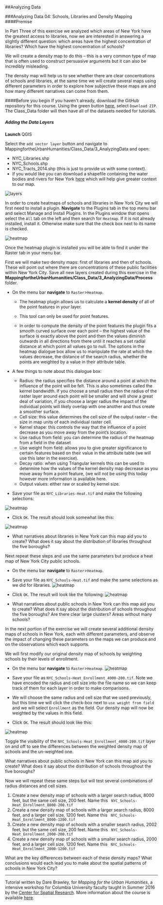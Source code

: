##Analyzing Data

###Analyzing Data 04: Schools, Libraries and Density Mapping
####Premise

In Part Three of this exercise we analyzed which areas of New York have the greatest access to libraries, now we are interested in answering a slightly different question: which areas have the highest concentration of libraries? Which have the highest concentration of schools? 

We will create a density map to do this – this is a very common type of map that is often used to construct persuasive arguments but it can also be incredibly misleading. 

The density map will help us to see whether there are clear concentrations of schools and libraries, at the same time we will create several maps using different parameters in order to explore how subjective these maps are and how many different narratives can come from them.

####Before you begin
If you haven't already, download the GitHub repository for this course. Using the green button [here](https://github.com/CenterForSpatialResearch/MappingForTheUrbanHumanities), select `Download ZIP`. The Class_Data folder will then have all of the datasets needed for tutorials. 

##### Adding the Data Layers

**Launch** QGIS

Select the `add vector layer` button and navigate to MappingfortheUrbanHumanities/Class_Data/3_AnalyzingData and open: 
* NYC_Libraries.shp
* NYC_Schools.shp
* NYC_Tracts_2014.shp (this is just to provide us with some context).
* if you would like you can download a shapefile containing the water bodies and rivers for New York [here](http://gis.ny.gov/gisdata/inventories/details.cfm?DSID=928) which will help give greater context to our map. 

![layers]( https://github.com/CenterForSpatialResearch/MappingForTheUrbanHumanities/blob/master/Tutorials/Images/AnalyzingData04/01_Layers.png)

In order to create heatmaps of schools and libraries in New York City we will first need to install a plugin. **Navigate** to the Plugins tab in the top menu bar and select Manage and Install Plugins. In the Plugins window that opens select the `All` tab on the left and then search for `Heatmap`. If it is not already installed, install it. Otherwise make sure that the check box next to its name is checked. 

![heatmap]( https://github.com/CenterForSpatialResearch/MappingForTheUrbanHumanities/blob/master/Tutorials/Images/AnalyzingData04/02_Heat.png)

Once the heatmap plugin is installed you will be able to find it under the Raster tab in your menu bar.

First we will make two density maps: first of libraries and then of schools. These will point out where there are concentrations of these public facilities within New York City. Save all new layers created during this exercise in the **MappingfortheUrbanHumanities/Class_Data/3_AnalyzingData/Process** folder.

* On the menu bar **navigate** to `Raster`>`Heatmap`. 
  * The heatmap plugin allows us to calculate a **kernel density** of all of the point features in your layer. 
  * This tool can only be used for point features. 

  * In order to compute the density of the point features the plugin fits a smooth curved surface over
each point – the highest value of the surface is exactly above the point and then the values diminish outwards in all directions from there until it reaches a set radial distance at which point all values go to null. The options in the heatmap dialogue box allow us to manipulate the rate at which the values decrease, the distance of the search radius, whether the points are weighted by a value in their attribute table. 

* A few things to note about this dialogue box: 
  * Radius:  the radius specifies the distance around a point at which the influence of the point will be felt. This is also sometimes called the kernel bandwidth. If you choose a small radius then the radius of the raster layer around each point will be smaller and will show a great deal of variation, if you choose a larger radius the impact of the individual points will likely overlap with one another and thus create a smoother surface. 
  * Cell size: this value determines the cell size of the output raster – the size in map units of each individual raster cell. 
  * Kernel shape: this controls the way that the influence of a point decrease as you move away from the point’s location. 
  * Use radius from field: you can determine the radius of the heatmap from a field in the dataset
  * Use weight from field: allows you to give greater significance to certain features based on their value in the attribute table (we will use this later in the exercise).
  * Decay ratio: when using Triangular kernels this can be used to determine how the values of the kernel density map decrease as you move away from a point feature, (we will not be using this today however more information is available here.  
  * Output values: either raw or scaled by kernel size.  

* Save your file as `NYC_Libraries-Heat.tif` and make the following selections:

![heatmap]( https://github.com/CenterForSpatialResearch/MappingForTheUrbanHumanities/blob/master/Tutorials/Images/AnalyzingData04/03_library.png)

* Click `OK`. The result should look somewhat like this:

![heatmap]( https://github.com/CenterForSpatialResearch/MappingForTheUrbanHumanities/blob/master/Tutorials/Images/AnalyzingData04/04_result.png)

* What narratives about libraries in New York can this map aid you to create? What does it say about the distribution of libraries throughout the five boroughs? 


Next repeat these steps and use the same parameters but produce a heat map of New York City public schools. 

* On the menu bar **navigate** to `Raster`>`Heatmap`. 
* Save your file as `NYC_Schools-Heat.tif` and make the same selections as we did for libraries. 
![heatmap]( https://github.com/CenterForSpatialResearch/MappingForTheUrbanHumanities/blob/master/Tutorials/Images/AnalyzingData04/05.png)
* Click `OK`. The result will look like the following: 
![heatmap]( https://github.com/CenterForSpatialResearch/MappingForTheUrbanHumanities/blob/master/Tutorials/Images/AnalyzingData04/06.png)

* What narratives about public schools in New York can this map aid you to create? What does it say about the distribution of schools throughout the five boroughs? Are there clear large clusters? Areas without many schools?

In the next portion of the exercise we will create several additional density maps of schools in New York, each with different parameters, and observe the impact of changing these parameters on the maps we can produce and on the observations which each supports. 

We will first modify our original density map of schools by weighting schools by their levels of enrollment.
* On the menu bar **navigate** to `Raster`>`Heatmap`. 
![heatmap]( https://github.com/CenterForSpatialResearch/MappingForTheUrbanHumanities/blob/master/Tutorials/Images/AnalyzingData04/07.png)

* Save your file as `NYC_Schools-Heat_Enrollment_4000-200.tif`. Note we have encoded the radius and cell size into the file name so we can keep track of them for each layer in order to make comparisons. 

* We will choose the same radius and cell size that we used previously, but this time we will click the check-box next to `use weight from field` and we will select `Enrollment` as the field. Our density map will now be weighted by the values in this field.  

* Click `OK`. The result should look like this: 

![heatmap]( https://github.com/CenterForSpatialResearch/MappingForTheUrbanHumanities/blob/master/Tutorials/Images/AnalyzingData04/08.png)

Toggle the visibility of the `NYC_Schools-Heat_Enrollment_4000-200.tif` layer on and off to see the differences between the weighted density map of schools and the un-weighted one. 

What narratives about public schools in New York can this map aid you to create? What does it say about the distribution of schools throughout the five boroughs? 

Now we will repeat these same steps but will test several combinations of radius distances and cell sizes.

1.	Create a new density map of schools with a larger search radius, 8000 feet, but the same cell size, 200 feet. Name this ` NYC_Schools-Heat_Enrollment_8000-200.tif`
2.	Create a new density map of schools with a larger search radius, 8000 feet, and a larger cell size, 1200 feet. Name this ` NYC_Schools-Heat_Enrollment_8000-1200.tif`
3.	Create a new density map of schools with a smaller search radius, 2002 feet, but the same cell size, 200 feet. Name this ` NYC_Schools-Heat_Enrollment_2000-200.tif`
4.	Create a new density map of schools with a smaller search radius, 2000 feet, and a larger cell size, 1200 feet. Name this ` NYC_Schools-Heat_Enrollment_2000-1200.tif`

What are the key differences between each of these density maps? What conclusions would each lead you to make about the spatial patterns of schools in New York City?  


______________________________________________________________________________________________________________

Tutorial written by Dare Brawley, for *Mapping for the Urban Humanities*, a intensive workshop for Columbia University faculty taught in Summer 2016 by the [Center for Spatial Research](http://c4sr.columbia.edu). More information about the course is available [here](http://c4sr.columbia.edu/courses/mapping-urban-humanities-summer-bootcamp).
